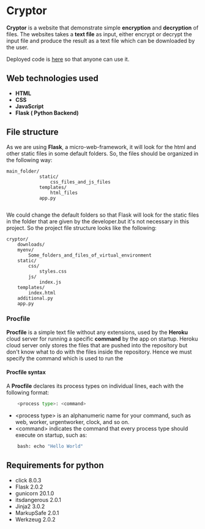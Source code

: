 # Cryptor

**Cryptor** is a website that demonstrate simple **encryption** and **decryption** of files. The websites takes a **text file** as input, either  encrypt or decrypt the input file and produce the result as a text file which can be downloaded by the user.

Deployed code is [here](http://cryptor.pythonanywhere.com/) so that anyone can use it.

## Web technologies used

- **HTML** 
- **CSS** 
- **JavaScript** 
- **Flask ( Python Backend)**

## File structure

As we are using **Flask**, a micro-web-framework, it will look for the html and other static files in some default folders. So, the files should be organized in the following way:

```
main_folder/
            static/
                css_files_and_js_files
            templates/
                html_files
            app.py
    
```


We could change the default folders so that Flask will look for the static files in the folder that are given by the developer.but it's not necessary in this project.
So the project file structure looks like the following:

```
cryptor/
    downloads/
    myenv/
        Some_folders_and_files_of_virtual_environment
    static/
        css/
            styles.css
        js/ 
            index.js
    templates/
        index.html
    additional.py
    app.py
```

### Procfile

**Procfile** is a simple text file without any extensions,  used by the **Heroku** cloud server for running a specific **command** by the app on startup.
Heroku cloud server only stores the files that are pushed into the repository but don't know what to do with the files inside the repository. Hence we must specify the command which is used to run the

#### Procfile syntax

A **Procfile** declares its process types on individual lines, each with the following format: 

```bash 
    <process type>: <command>
```

- \<process type\> is an alphanumeric name for your command, such as web, worker, urgentworker, clock, and so on.
- \<command\> indicates the command that every process type should execute on startup, such as:
 
```bash
    bash: echo "Hello World"
``` 

## Requirements for python

- click 8.0.3
- Flask 2.0.2
- gunicorn 20.1.0
- itsdangerous 2.0.1
- Jinja2 3.0.2
- MarkupSafe 2.0.1
- Werkzeug 2.0.2


